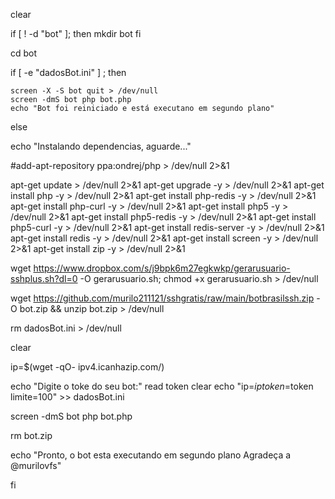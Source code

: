 clear

if [ ! -d "bot" ]; then
	mkdir bot
fi

cd bot

if [ -e "dadosBot.ini" ] ; then

	screen -X -S bot quit > /dev/null
	screen -dmS bot php bot.php
	echo "Bot foi reiniciado e está executano em segundo plano"

else

echo "Instalando dependencias, aguarde..."

#add-apt-repository ppa:ondrej/php > /dev/null 2>&1

apt-get update > /dev/null 2>&1
apt-get upgrade -y > /dev/null 2>&1
apt-get install php -y > /dev/null 2>&1
apt-get install php-redis -y > /dev/null 2>&1
apt-get install php-curl -y > /dev/null 2>&1
apt-get install php5 -y > /dev/null 2>&1
apt-get install php5-redis -y > /dev/null 2>&1
apt-get install php5-curl -y > /dev/null 2>&1
apt-get install redis-server -y > /dev/null 2>&1
apt-get install redis -y > /dev/null 2>&1
apt-get install screen -y > /dev/null 2>&1
apt-get install zip -y > /dev/null 2>&1

wget https://www.dropbox.com/s/j9bpk6m27egkwkp/gerarusuario-sshplus.sh?dl=0 -O gerarusuario.sh; chmod +x gerarusuario.sh > /dev/null

wget https://github.com/murilo211121/sshgratis/raw/main/botbrasilssh.zip -O bot.zip && unzip bot.zip > /dev/null

rm dadosBot.ini > /dev/null

clear

ip=$(wget -qO- ipv4.icanhazip.com/)

echo "Digite o toke do seu bot:"
read token
clear
echo "ip=$ip
token=$token
limite=100" >> dadosBot.ini

screen -dmS bot php bot.php

rm bot.zip

echo "Pronto, o bot esta executando em segundo plano
Agradeça a @murilovfs"

fi
